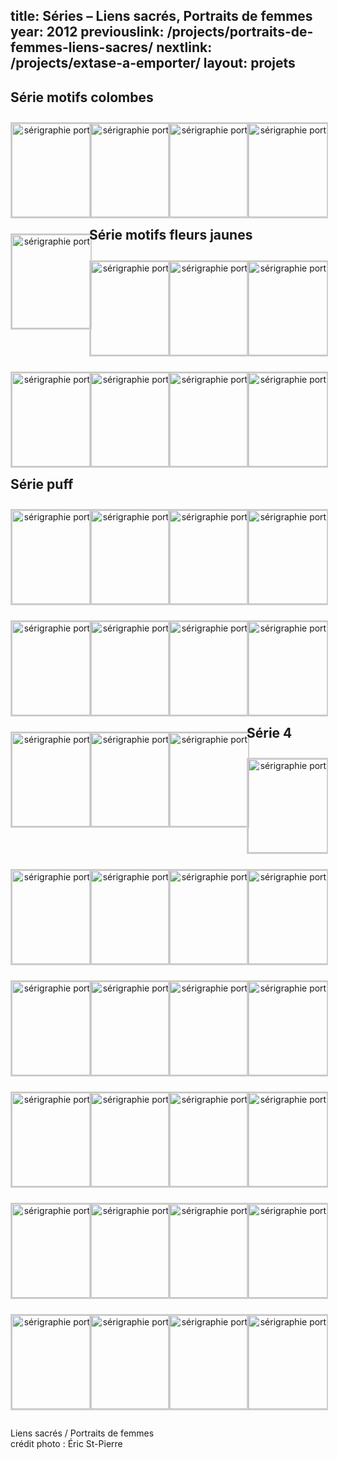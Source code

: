 title: Séries &#8211; Liens sacrés, Portraits de femmes
year: 2012
previouslink: /projects/portraits-de-femmes-liens-sacres/
nextlink: /projects/extase-a-emporter/
layout: projets
---
<h2>Série motifs colombes</h2>
<style type='text/css'> #gallery-1 {margin: auto;}#gallery-1 .gallery-item {float: left;margin-top: 10px;text-align: center;width: 25%;}#gallery-1 img {border: 2px solid #cfcfcf;}#gallery-1 .gallery-caption {margin-left: 0;}</style>
		<div id='gallery-1' class='gallery galleryid-684 gallery-columns-4 gallery-size-thumbnail'><dl class='gallery-item'>
			<dt class='gallery-icon'>
				<a rel="prettyPhoto[slides]" href='/wp-content/uploads/2015/01/serie-liens-sacres-12.jpg' title='eve_motif_colombes'><img width="150" height="150" src="/wp-content/uploads/2015/01/serie-liens-sacres-12-150x150.jpg" class="attachment-thumbnail" alt="sérigraphie portrait" /></a>
			</dt></dl><dl class='gallery-item'>
			<dt class='gallery-icon'>
				<a rel="prettyPhoto[slides]" href='/wp-content/uploads/2015/01/serie-liens-sacres-13.jpg' title='martine_motif_colombes'><img width="150" height="150" src="/wp-content/uploads/2015/01/serie-liens-sacres-13-150x150.jpg" class="attachment-thumbnail" alt="sérigraphie portrait" /></a>
			</dt></dl><dl class='gallery-item'>
			<dt class='gallery-icon'>
				<a rel="prettyPhoto[slides]" href='/wp-content/uploads/2015/01/serie-liens-sacres-15.jpg' title='myriam_motif_colombes'><img width="150" height="150" src="/wp-content/uploads/2015/01/serie-liens-sacres-15-150x150.jpg" class="attachment-thumbnail" alt="sérigraphie portrait" /></a>
			</dt></dl><dl class='gallery-item'>
			<dt class='gallery-icon'>
				<a rel="prettyPhoto[slides]" href='/wp-content/uploads/2015/01/serie-liens-sacres-16.jpg' title='julie_motif_colombes'><img width="150" height="150" src="/wp-content/uploads/2015/01/serie-liens-sacres-16-150x150.jpg" class="attachment-thumbnail" alt="sérigraphie portrait" /></a>
			</dt></dl><dl class='gallery-item'>
			<dt class='gallery-icon'>
				<a rel="prettyPhoto[slides]" href='/wp-content/uploads/2015/01/serie-liens-sacres-36.jpg' title='carole_motif_colombes'><img width="150" height="150" src="/wp-content/uploads/2015/01/serie-liens-sacres-36-150x150.jpg" class="attachment-thumbnail" alt="sérigraphie portrait" /></a>
			</dt></dl>
		</div>
<h2>Série motifs fleurs jaunes</h2>
<style type='text/css'>#gallery-2 {margin: auto;}#gallery-2 .gallery-item {float: left;margin-top: 10px;text-align: center;width: 25%;}#gallery-2 img {border: 2px solid #cfcfcf;}#gallery-2 .gallery-caption {margin-left: 0;}</style>
		<!-- see gallery_shortcode() in wp-includes/media.php -->
		<div id='gallery-2' class='gallery galleryid-684 gallery-columns-4 gallery-size-thumbnail'><dl class='gallery-item'>
			<dt class='gallery-icon'>
				<a rel="prettyPhoto[slides]" href='/wp-content/uploads/2015/01/serie-liens-sacres-25.jpg' title='julie_motifs_fleurs_jaunes'><img width="150" height="150" src="/wp-content/uploads/2015/01/serie-liens-sacres-25-150x150.jpg" class="attachment-thumbnail" alt="sérigraphie portrait" /></a>
			</dt></dl><dl class='gallery-item'>
			<dt class='gallery-icon'>
				<a rel="prettyPhoto[slides]" href='/wp-content/uploads/2015/01/serie-liens-sacres-26.jpg' title='martine_motifs_fleurs_jaunes'><img width="150" height="150" src="/wp-content/uploads/2015/01/serie-liens-sacres-26-150x150.jpg" class="attachment-thumbnail" alt="sérigraphie portrait" /></a>
			</dt></dl><dl class='gallery-item'>
			<dt class='gallery-icon'>
				<a rel="prettyPhoto[slides]" href='/wp-content/uploads/2015/01/serie-liens-sacres-27.jpg' title='lucienne_motifs_fleurs_jaunes'><img width="150" height="150" src="/wp-content/uploads/2015/01/serie-liens-sacres-27-150x150.jpg" class="attachment-thumbnail" alt="sérigraphie portrait" /></a>
			</dt></dl><dl class='gallery-item'>
			<dt class='gallery-icon'>
				<a rel="prettyPhoto[slides]" href='/wp-content/uploads/2015/01/serie-liens-sacres-29.jpg' title='myriam_motifs_fleurs_jaunes'><img width="150" height="150" src="/wp-content/uploads/2015/01/serie-liens-sacres-29-150x150.jpg" class="attachment-thumbnail" alt="sérigraphie portrait" /></a>
			</dt></dl><dl class='gallery-item'>
			<dt class='gallery-icon'>
				<a rel="prettyPhoto[slides]" href='/wp-content/uploads/2015/01/serie-liens-sacres-30.jpg' title='maude_motifs_fleurs_jaunes'><img width="150" height="150" src="/wp-content/uploads/2015/01/serie-liens-sacres-30-150x150.jpg" class="attachment-thumbnail" alt="sérigraphie portrait" /></a>
			</dt></dl><dl class='gallery-item'>
			<dt class='gallery-icon'>
				<a rel="prettyPhoto[slides]" href='/wp-content/uploads/2015/01/serie-liens-sacres-31.jpg' title='carole_motifs_fleurs_jaunes'><img width="150" height="150" src="/wp-content/uploads/2015/01/serie-liens-sacres-31-150x150.jpg" class="attachment-thumbnail" alt="sérigraphie portrait" /></a>
			</dt></dl><dl class='gallery-item'>
			<dt class='gallery-icon'>
				<a rel="prettyPhoto[slides]" href='/wp-content/uploads/2015/01/serie-liens-sacres-32.jpg' title='marie-pierre_motifs_fleurs_jaunes'><img width="150" height="150" src="/wp-content/uploads/2015/01/serie-liens-sacres-32-150x150.jpg" class="attachment-thumbnail" alt="sérigraphie portrait" /></a>
			</dt></dl>
		</div>
<h2>Série puff</h2>
<style type='text/css'>#gallery-3 {margin: auto;}#gallery-3 .gallery-item {float: left;margin-top: 10px;text-align: center;width: 25%;}#gallery-3 img {border: 2px solid #cfcfcf;}#gallery-3 .gallery-caption {margin-left: 0;}</style>
		<!-- see gallery_shortcode() in wp-includes/media.php -->
		<div id='gallery-3' class='gallery galleryid-684 gallery-columns-4 gallery-size-thumbnail'><dl class='gallery-item'>
			<dt class='gallery-icon'>
				<a rel="prettyPhoto[slides]" href='/wp-content/uploads/2015/01/serie-liens-sacres-1.jpg' title='martine_puff'><img width="150" height="150" src="/wp-content/uploads/2015/01/serie-liens-sacres-1-150x150.jpg" class="attachment-thumbnail" alt="sérigraphie portrait" /></a>
			</dt></dl><dl class='gallery-item'>
			<dt class='gallery-icon'>
				<a rel="prettyPhoto[slides]" href='/wp-content/uploads/2015/01/serie-liens-sacres-2.jpg' title='lucienne_puff'><img width="150" height="150" src="/wp-content/uploads/2015/01/serie-liens-sacres-2-150x150.jpg" class="attachment-thumbnail" alt="sérigraphie portrait" /></a>
			</dt></dl><dl class='gallery-item'>
			<dt class='gallery-icon'>
				<a rel="prettyPhoto[slides]" href='/wp-content/uploads/2015/01/serie-liens-sacres-3.jpg' title='maude_puff'><img width="150" height="150" src="/wp-content/uploads/2015/01/serie-liens-sacres-3-150x150.jpg" class="attachment-thumbnail" alt="sérigraphie portrait" /></a>
			</dt></dl><dl class='gallery-item'>
			<dt class='gallery-icon'>
				<a rel="prettyPhoto[slides]" href='/wp-content/uploads/2015/01/serie-liens-sacres-4.jpg' title='réjeanne_puff'><img width="150" height="150" src="/wp-content/uploads/2015/01/serie-liens-sacres-4-150x150.jpg" class="attachment-thumbnail" alt="sérigraphie portrait" /></a>
			</dt></dl><dl class='gallery-item'>
			<dt class='gallery-icon'>
				<a rel="prettyPhoto[slides]" href='/wp-content/uploads/2015/01/serie-liens-sacres-5.jpg' title='marie-pierre_puff'><img width="150" height="150" src="/wp-content/uploads/2015/01/serie-liens-sacres-5-150x150.jpg" class="attachment-thumbnail" alt="sérigraphie portrait" /></a>
			</dt></dl><dl class='gallery-item'>
			<dt class='gallery-icon'>
				<a rel="prettyPhoto[slides]" href='/wp-content/uploads/2015/01/serie-liens-sacres-6.jpg' title='eve_puff_rouge'><img width="150" height="150" src="/wp-content/uploads/2015/01/serie-liens-sacres-6-150x150.jpg" class="attachment-thumbnail" alt="sérigraphie portrait" /></a>
			</dt></dl><dl class='gallery-item'>
			<dt class='gallery-icon'>
				<a rel="prettyPhoto[slides]" href='/wp-content/uploads/2015/01/serie-liens-sacres-7.jpg' title='eve_puff_mauve'><img width="150" height="150" src="/wp-content/uploads/2015/01/serie-liens-sacres-7-150x150.jpg" class="attachment-thumbnail" alt="sérigraphie portrait" /></a>
			</dt></dl><dl class='gallery-item'>
			<dt class='gallery-icon'>
				<a rel="prettyPhoto[slides]" href='/wp-content/uploads/2015/01/serie-liens-sacres-8.jpg' title='carole_puff'><img width="150" height="150" src="/wp-content/uploads/2015/01/serie-liens-sacres-8-150x150.jpg" class="attachment-thumbnail" alt="sérigraphie portrait" /></a>
			</dt></dl><dl class='gallery-item'>
			<dt class='gallery-icon'>
				<a rel="prettyPhoto[slides]" href='/wp-content/uploads/2015/01/serie-liens-sacres-9.jpg' title='myriam_puff'><img width="150" height="150" src="/wp-content/uploads/2015/01/serie-liens-sacres-9-150x150.jpg" class="attachment-thumbnail" alt="sérigraphie portrait" /></a>
			</dt></dl><dl class='gallery-item'>
			<dt class='gallery-icon'>
				<a rel="prettyPhoto[slides]" href='/wp-content/uploads/2015/01/serie-liens-sacres-21.jpg' title='julie_puff'><img width="150" height="150" src="/wp-content/uploads/2015/01/serie-liens-sacres-21-150x150.jpg" class="attachment-thumbnail" alt="sérigraphie portrait" /></a>
			</dt></dl><dl class='gallery-item'>
			<dt class='gallery-icon'>
				<a rel="prettyPhoto[slides]" href='/wp-content/uploads/2015/01/serie-liens-sacres-23.jpg' title='julie_puff'><img width="150" height="150" src="/wp-content/uploads/2015/01/serie-liens-sacres-23-150x150.jpg" class="attachment-thumbnail" alt="sérigraphie portrait" /></a>
			</dt></dl>
		</div>
<h2>Série 4</h2>
<style type='text/css'>#gallery-4 {margin: auto;}#gallery-4 .gallery-item {float: left;margin-top: 10px;text-align: center;width: 25%;}#gallery-4 img {border: 2px solid #cfcfcf;}#gallery-4 .gallery-caption {margin-left: 0;}</style>
		<!-- see gallery_shortcode() in wp-includes/media.php -->
		<div id='gallery-4' class='gallery galleryid-684 gallery-columns-4 gallery-size-thumbnail'><dl class='gallery-item'>
			<dt class='gallery-icon'>
				<a rel="prettyPhoto[slides]" href='/wp-content/uploads/2015/01/serie-liens-sacres-10.jpg' title='réjeanne_série-4_flocage'><img width="150" height="150" src="/wp-content/uploads/2015/01/serie-liens-sacres-10-150x150.jpg" class="attachment-thumbnail" alt="sérigraphie portrait" /></a>
			</dt></dl><dl class='gallery-item'>
			<dt class='gallery-icon'>
				<a rel="prettyPhoto[slides]" href='/wp-content/uploads/2015/01/serie-liens-sacres-11.jpg' title='maude_série-4_fleurs'><img width="150" height="150" src="/wp-content/uploads/2015/01/serie-liens-sacres-11-150x150.jpg" class="attachment-thumbnail" alt="sérigraphie portrait" /></a>
			</dt></dl><dl class='gallery-item'>
			<dt class='gallery-icon'>
				<a rel="prettyPhoto[slides]" href='/wp-content/uploads/2015/01/serie-liens-sacres-14.jpg' title='julie_série-4_arabesques'><img width="150" height="150" src="/wp-content/uploads/2015/01/serie-liens-sacres-14-150x150.jpg" class="attachment-thumbnail" alt="sérigraphie portrait" /></a>
			</dt></dl><dl class='gallery-item'>
			<dt class='gallery-icon'>
				<a rel="prettyPhoto[slides]" href='/wp-content/uploads/2015/01/serie-liens-sacres-17.jpg' title='carole_série-4_fleurs'><img width="150" height="150" src="/wp-content/uploads/2015/01/serie-liens-sacres-17-150x150.jpg" class="attachment-thumbnail" alt="sérigraphie portrait" /></a>
			</dt></dl><dl class='gallery-item'>
			<dt class='gallery-icon'>
				<a rel="prettyPhoto[slides]" href='/wp-content/uploads/2015/01/serie-liens-sacres-18.jpg' title='réjeanne_série-4_fleurs'><img width="150" height="150" src="/wp-content/uploads/2015/01/serie-liens-sacres-18-150x150.jpg" class="attachment-thumbnail" alt="sérigraphie portrait" /></a>
			</dt></dl><dl class='gallery-item'>
			<dt class='gallery-icon'>
				<a rel="prettyPhoto[slides]" href='/wp-content/uploads/2015/01/serie-liens-sacres-19.jpg' title='martine_série-4_fleurs'><img width="150" height="150" src="/wp-content/uploads/2015/01/serie-liens-sacres-19-150x150.jpg" class="attachment-thumbnail" alt="sérigraphie portrait" /></a>
			</dt></dl><dl class='gallery-item'>
			<dt class='gallery-icon'>
				<a rel="prettyPhoto[slides]" href='/wp-content/uploads/2015/01/serie-liens-sacres-20.jpg' title='maude_série-4_fleurs'><img width="150" height="150" src="/wp-content/uploads/2015/01/serie-liens-sacres-20-150x150.jpg" class="attachment-thumbnail" alt="sérigraphie portrait" /></a>
			</dt></dl><dl class='gallery-item'>
			<dt class='gallery-icon'>
				<a rel="prettyPhoto[slides]" href='/wp-content/uploads/2015/01/serie-liens-sacres-22.jpg' title='réjeanne_série-4_flocage'><img width="150" height="150" src="/wp-content/uploads/2015/01/serie-liens-sacres-22-150x150.jpg" class="attachment-thumbnail" alt="sérigraphie portrait" /></a>
			</dt></dl><dl class='gallery-item'>
			<dt class='gallery-icon'>
				<a rel="prettyPhoto[slides]" href='/wp-content/uploads/2015/01/serie-liens-sacres-24.jpg' title='julie_série-4_flocage'><img width="150" height="150" src="/wp-content/uploads/2015/01/serie-liens-sacres-24-150x150.jpg" class="attachment-thumbnail" alt="sérigraphie portrait" /></a>
			</dt></dl><dl class='gallery-item'>
			<dt class='gallery-icon'>
				<a rel="prettyPhoto[slides]" href='/wp-content/uploads/2015/01/serie-liens-sacres-28.jpg' title='maude_série-4_fleurs'><img width="150" height="150" src="/wp-content/uploads/2015/01/serie-liens-sacres-28-150x150.jpg" class="attachment-thumbnail" alt="sérigraphie portrait" /></a>
			</dt></dl><dl class='gallery-item'>
			<dt class='gallery-icon'>
				<a rel="prettyPhoto[slides]" href='/wp-content/uploads/2015/01/serie-liens-sacres-33.jpg' title='martine_série-4_fleurs'><img width="150" height="150" src="/wp-content/uploads/2015/01/serie-liens-sacres-33-150x150.jpg" class="attachment-thumbnail" alt="sérigraphie portrait" /></a>
			</dt></dl><dl class='gallery-item'>
			<dt class='gallery-icon'>
				<a rel="prettyPhoto[slides]" href='/wp-content/uploads/2015/01/serie-liens-sacres-34.jpg' title='julie_série-4_fleurs'><img width="150" height="150" src="/wp-content/uploads/2015/01/serie-liens-sacres-34-150x150.jpg" class="attachment-thumbnail" alt="sérigraphie portrait" /></a>
			</dt></dl><dl class='gallery-item'>
			<dt class='gallery-icon'>
				<a rel="prettyPhoto[slides]" href='/wp-content/uploads/2015/01/serie-liens-sacres-35.jpg' title='marie-pierre_série-4_arabesques'><img width="150" height="150" src="/wp-content/uploads/2015/01/serie-liens-sacres-35-150x150.jpg" class="attachment-thumbnail" alt="sérigraphie portrait" /></a>
			</dt></dl><dl class='gallery-item'>
			<dt class='gallery-icon'>
				<a rel="prettyPhoto[slides]" href='/wp-content/uploads/2015/01/serie-liens-sacres-37.jpg' title='lucienne_série-4_fleurs'><img width="150" height="150" src="/wp-content/uploads/2015/01/serie-liens-sacres-37-150x150.jpg" class="attachment-thumbnail" alt="sérigraphie portrait" /></a>
			</dt></dl><dl class='gallery-item'>
			<dt class='gallery-icon'>
				<a rel="prettyPhoto[slides]" href='/wp-content/uploads/2015/01/serie-liens-sacres-38.jpg' title='réjeanne_série-4_arabesques'><img width="150" height="150" src="/wp-content/uploads/2015/01/serie-liens-sacres-38-150x150.jpg" class="attachment-thumbnail" alt="sérigraphie portrait" /></a>
			</dt></dl><dl class='gallery-item'>
			<dt class='gallery-icon'>
				<a rel="prettyPhoto[slides]" href='/wp-content/uploads/2015/01/serie-liens-sacres-39.jpg' title='marie-pierre_série-4_fleurs'><img width="150" height="150" src="/wp-content/uploads/2015/01/serie-liens-sacres-39-150x150.jpg" class="attachment-thumbnail" alt="sérigraphie portrait" /></a>
			</dt></dl><dl class='gallery-item'>
			<dt class='gallery-icon'>
				<a rel="prettyPhoto[slides]" href='/wp-content/uploads/2015/01/serie-liens-sacres-40.jpg' title='eve_série-4_leopard'><img width="150" height="150" src="/wp-content/uploads/2015/01/serie-liens-sacres-40-150x150.jpg" class="attachment-thumbnail" alt="sérigraphie portrait" /></a>
			</dt></dl><dl class='gallery-item'>
			<dt class='gallery-icon'>
				<a rel="prettyPhoto[slides]" href='/wp-content/uploads/2015/01/serie-liens-sacres-41.jpg' title='julie_série-4_motifs_rouges'><img width="150" height="150" src="/wp-content/uploads/2015/01/serie-liens-sacres-41-150x150.jpg" class="attachment-thumbnail" alt="sérigraphie portrait" /></a>
			</dt></dl><dl class='gallery-item'>
			<dt class='gallery-icon'>
				<a rel="prettyPhoto[slides]" href='/wp-content/uploads/2015/01/serie-liens-sacres-42.jpg' title='marie-pierre_série-4_tissu_fleurs'><img width="150" height="150" src="/wp-content/uploads/2015/01/serie-liens-sacres-42-150x150.jpg" class="attachment-thumbnail" alt="sérigraphie portrait" /></a>
			</dt></dl><dl class='gallery-item'>
			<dt class='gallery-icon'>
				<a rel="prettyPhoto[slides]" href='/wp-content/uploads/2015/01/serie-liens-sacres-43.jpg' title='marie-pierre_série-4_motifs'><img width="150" height="150" src="/wp-content/uploads/2015/01/serie-liens-sacres-43-150x150.jpg" class="attachment-thumbnail" alt="sérigraphie portrait" /></a>
			</dt></dl><dl class='gallery-item'>
			<dt class='gallery-icon'>
				<a rel="prettyPhoto[slides]" href='/wp-content/uploads/2015/01/serie-liens-sacres-44.jpg' title='myriam_série-4_leopard'><img width="150" height="150" src="/wp-content/uploads/2015/01/serie-liens-sacres-44-150x150.jpg" class="attachment-thumbnail" alt="sérigraphie portrait" /></a>
			</dt></dl>
			<br style='clear: both;' />
		</div>
<div class="one_half"><p>
Liens sacrés / Portraits de femmes<br />
crédit photo : Éric St-Pierre</p>
</div>
